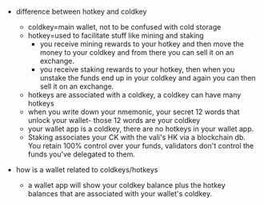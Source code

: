 * difference between hotkey and coldkey
  * coldkey=main wallet, not to be confused with cold storage
  * hotkey=used to facilitate stuff like mining and staking
    * you receive mining rewards to your hotkey and then move the money to your coldkey and from there you can sell it on an exchange.
    * you receive staking rewards to your hotkey, then when you unstake the funds end up in your coldkey and again you can then sell it on an exchange.
  * hotkeys are associated with a coldkey, a coldkey can have many hotkeys
  * when you write down your nmemonic, your secret 12 words that unlock your wallet- those 12 words are your coldkey
  * your wallet app is a coldkey, there are no hotkeys in your wallet app.
  * Staking associates your CK with the vali's HK via a blockchain db.  You retain 100% control over your funds, validators don't control the funds you've delegated to them.

* how is a wallet related to coldkeys/hotkeys
  * a wallet app will show your coldkey balance plus the hotkey balances that are associated with your wallet's coldkey.

